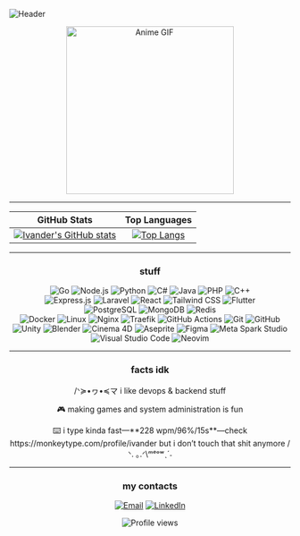       
<!-- Header -->
![Header](https://capsule-render.vercel.app/api?type=venom&height=300&color=220000&text=ivander&fontSize=70&textBg=false§ion=header&fontColor=FFD966&desc=backend%20and%20game%20dev&reversal=false)

<!-- Intro & GIF (Centered) -->
<div align="center">
  <img width="300" alt="Anime GIF" src="https://i.giphy.com/media/v1.Y2lkPTc5MGI3NjExczhmZmtiOTd1MDM2dmhyZHVzanV3dDdzZTdlbmM1MWFsZHhzMm8zbCZlcD12MV9pbnRlcm5hbF9naWZfYnlfaWQmY3Q9Zw/M8ubTcdyKsJAj5DsLC/giphy.gif">
</div>

---

<!-- Stats (Centered Table) -->
<div align="center">

| GitHub Stats                                                                                                                                                              | Top Languages                                                                                                                                                            |
| :-----------------------------------------------------------------------------------------------------------------------------------------------------------------------: | :-----------------------------------------------------------------------------------------------------------------------------------------------------------------------: |
| [![Ivander's GitHub stats](https://github-readme-stats-2-beta-blue.vercel.app/api?username=ivander08&show_icons=true&include_all_commits=true&theme=maroongold&hide_border=true&rank_icon=github)](https://github.com/anuraghazra/github-readme-stats) | [![Top Langs](https://github-readme-stats-2-beta-blue.vercel.app/api/top-langs/?username=ivander08&layout=compact&theme=maroongold&hide_border=true)](https://github.com/anuraghazra/github-readme-stats) |

</div>

---

<!-- Tech Stack Section -->
<h3 align="center">stuff</h3>
<p align="center">
  <!-- Languages -->
  <img alt="Go" src="https://img.shields.io/badge/Go-00ADD8?style=for-the-badge&logo=go&logoColor=white">
  <img alt="Node.js" src="https://img.shields.io/badge/Node.js-393?style=for-the-badge&logo=nodedotjs&logoColor=white">
  <img alt="Python" src="https://img.shields.io/badge/Python-3776AB?style=for-the-badge&logo=python&logoColor=white">
  <img alt="C#" src="https://img.shields.io/badge/C%23-512BD4?style=for-the-badge&logo=csharp&logoColor=white">
  <img alt="Java" src="https://img.shields.io/badge/Java-ED8B00?style=for-the-badge&logo=openjdk&logoColor=white">
  <img alt="PHP" src="https://img.shields.io/badge/PHP-777BB4?style=for-the-badge&logo=php&logoColor=white">
  <img alt="C++" src="https://img.shields.io/badge/C++-00599C?style=for-the-badge&logo=cplusplus&logoColor=white">
  <br>

  <!-- Backend / Frameworks -->
  <img alt="Express.js" src="https://img.shields.io/badge/Express.js-000000?style=for-the-badge&logo=express&logoColor=white">
  <img alt="Laravel" src="https://img.shields.io/badge/Laravel-FF2D20?style=for-the-badge&logo=laravel&logoColor=white">
  <!-- Frontend -->
  <img alt="React" src="https://img.shields.io/badge/React-61DAFB?style=for-the-badge&logo=react&logoColor=black">
  <img alt="Tailwind CSS" src="https://img.shields.io/badge/Tailwind_CSS-06B6D4?style=for-the-badge&logo=tailwindcss&logoColor=white">
  <!-- Mobile -->
  <img alt="Flutter" src="https://img.shields.io/badge/Flutter-02569B?style=for-the-badge&logo=flutter&logoColor=white">
  <br>

  <!-- Databases -->
  <img alt="PostgreSQL" src="https://img.shields.io/badge/PostgreSQL-4169E1?style=for-the-badge&logo=postgresql&logoColor=white">
  <img alt="MongoDB" src="https://img.shields.io/badge/MongoDB-47A248?style=for-the-badge&logo=mongodb&logoColor=white">
  <img alt="Redis" src="https://img.shields.io/badge/Redis-DC382D?style=for-the-badge&logo=redis&logoColor=white">
  <br>

  <!-- DevOps / Infrastructure -->
  <img alt="Docker" src="https://img.shields.io/badge/Docker-2496ED?style=for-the-badge&logo=docker&logoColor=white">
  <img alt="Linux" src="https://img.shields.io/badge/Linux-FCC624?style=for-the-badge&logo=linux&logoColor=black">
  <img alt="Nginx" src="https://img.shields.io/badge/Nginx-269539?style=for-the-badge&logo=nginx&logoColor=white">
  <img alt="Traefik" src="https://img.shields.io/badge/Traefik-2496ED?style=for-the-badge&logo=traefikmesh&logoColor=white">
  <img alt="GitHub Actions" src="https://img.shields.io/badge/GitHub_Actions-2088FF?style=for-the-badge&logo=githubactions&logoColor=white">
  <img alt="Git" src="https://img.shields.io/badge/Git-F05032?style=for-the-badge&logo=git&logoColor=white">
  <img alt="GitHub" src="https://img.shields.io/badge/GitHub-181717?style=for-the-badge&logo=github&logoColor=white">
  <br>

  <!-- Game Dev / Creative -->
  <img alt="Unity" src="https://img.shields.io/badge/Unity-000000?style=for-the-badge&logo=unity&logoColor=white">
  <img alt="Blender" src="https://img.shields.io/badge/Blender-E87D0D?style=for-the-badge&logo=blender&logoColor=white">
  <img alt="Cinema 4D" src="https://img.shields.io/badge/Cinema_4D-000?style=for-the-badge&logo=cinema4d&logoColor=white"> <!-- Simple C4D badge -->
  <img alt="Aseprite" src="https://img.shields.io/badge/Aseprite-7D929E?style=for-the-badge&logo=aseprite&logoColor=white">
  <img alt="Figma" src="https://img.shields.io/badge/Figma-F24E1E?style=for-the-badge&logo=figma&logoColor=white">
  <img alt="Meta Spark Studio" src="https://img.shields.io/badge/Meta_Spark-FF5C83?style=for-the-badge&logo=meta&logoColor=white"> <!-- Using Meta logo -->
  <br>

  <!-- Editors -->
   <img alt="Visual Studio Code" src="https://img.shields.io/badge/VS_Code-007ACC?style=for-the-badge&logo=visualstudiocode&logoColor=white">
   <img alt="Neovim" src="https://img.shields.io/badge/Neovim-57A143?style=for-the-badge&logo=neovim&logoColor=white">
</p>

---

<!-- About Me / Fun Facts Section -->
<div align="center">
  <h3 align="center">facts idk</h3>
  <p> /ᐠ≽•ヮ•≼マ i like devops & backend stuff </p>
  <p> 🎮 making games and system administration is fun</p>
  <p> ⌨️ i type kinda fast—**228 wpm/96%/15s**—check https://monkeytype.com/profile/ivander but i don’t touch that shit anymore  /ᐠ. ｡.ᐟ\ᵐᵉᵒʷˎˊ˗  </p>
</div>

---

<!-- Connect Section -->
<h3 align="center">my contacts</h3>
<p align="center">
  <a href="mailto:ivanderseah08@gmail.com"><img alt="Email" src="https://img.shields.io/badge/Email-ivanderseah08@gmail.com-D14836?style=for-the-badge&logo=gmail&logoColor=white"></a>
    <!-- Add space -->
  <a href="https://www.linkedin.com/in/ivanderivander/"><img alt="LinkedIn" src="https://img.shields.io/badge/LinkedIn-ivanderivander-0A66C2?style=for-the-badge&logo=linkedin&logoColor=white"></a>
</p>

<!-- Optional: Visitor Counter -->
<p align="center">
  <img src="https://komarev.com/ghpvc/?username=ivander08&label=Profile%20Views&color=red&style=flat-square" alt="Profile views" />
</p>
